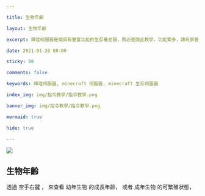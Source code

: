 ```yaml
---

title: 生物年齡

layout: 生物年齡

excerpt: 輝煌伺服器是個具有豐富功能的生存養老服，務必查閱此教學，功能繁多，請玩家善用 Ctrl + F 關鍵字查詢。

date: 2021-01-26 00:00

sticky: 98

comments: false

keywords: 輝煌伺服器, minecraft 伺服器, minecraft 生存伺服器

index_img: img/指令教學/指令教學.png

banner_img: img/指令教學/指令教學.png

mermaid: true

hide: true

---
```


<style>
:not([data-user-color-scheme]) th {
    position: sticky;
    top: 0;
    z-index: 10000;
    background-color: #eee;
}

[data-user-color-scheme="dark"] th {
    position: sticky;
    top: 0;
    z-index: 10000;
    background-color: #1f3144;
}
</style>

![](img/指令教學/橫幅.png) 

## 生物年齡
透過 <span class="label label-warning">空手右鍵</span> ，
來查看 <span class="label label-info">幼年生物</span> 的成長年齡，
或者 <span class="label label-info">成年生物</span> 的可繁殖狀態，

